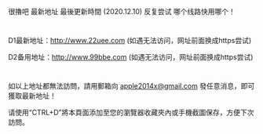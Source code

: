 很擼吧 最新地址 最後更新時間 (2020.12.10) 反复尝试 哪个线路快用哪个！
# 

D1最新地址：http://www.22uee.com (如遇无法访问，网址前面换成https尝试)

D2备用地址：http://www.99bbe.com (如遇无法访问，网址前面换成https尝试)

# 
如以上地址都無法訪問，請用郵箱向 apple2014x@gmail.com 發任意消息，即可獲取最新地址！

请使用“CTRL+D”將本頁面添加至您的瀏覽器收藏夾內或手機截圖保存，方便下次訪問。
